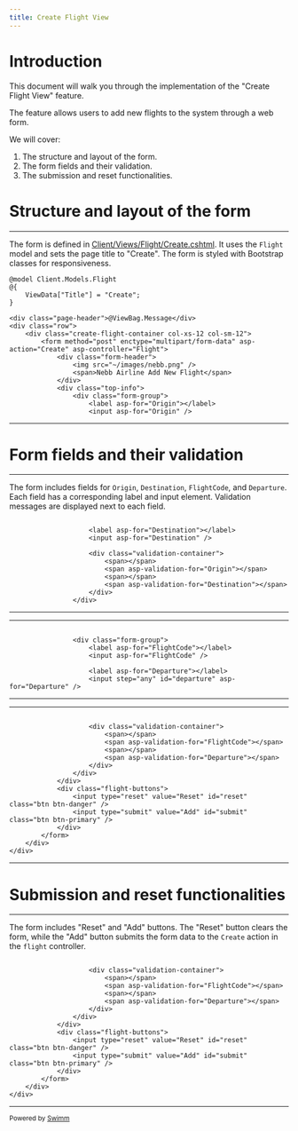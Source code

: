 ```yaml
---
title: Create Flight View
---
```

# Introduction

This document will walk you through the implementation of the "Create Flight View" feature.

The feature allows users to add new flights to the system through a web form.

We will cover:

1. The structure and layout of the form.
2. The form fields and their validation.
3. The submission and reset functionalities.

# Structure and layout of the form

<SwmSnippet path="/Client/Views/Flight/Create.cshtml" line="1">

---

The form is defined in <SwmPath>[Client/Views/Flight/Create.cshtml](/Client/Views/Flight/Create.cshtml)</SwmPath>. It uses the <SwmToken path="/Client/Views/Flight/Create.cshtml" pos="1:7:7" line-data="@model Client.Models.Flight">`Flight`</SwmToken> model and sets the page title to "Create". The form is styled with Bootstrap classes for responsiveness.

```
@model Client.Models.Flight
@{
    ViewData["Title"] = "Create";
}

<div class="page-header">@ViewBag.Message</div>
<div class="row">
    <div class="create-flight-container col-xs-12 col-sm-12">
        <form method="post" enctype="multipart/form-data" asp-action="Create" asp-controller="Flight">
            <div class="form-header">
                <img src="~/images/nebb.png" />
                <span>Nebb Airline Add New Flight</span>
            </div>
            <div class="top-info">
                <div class="form-group">
                    <label asp-for="Origin"></label>
                    <input asp-for="Origin" />
```

---

</SwmSnippet>

# Form fields and their validation

<SwmSnippet path="/Client/Views/Flight/Create.cshtml" line="18">

---

The form includes fields for <SwmToken path="/Client/Views/Flight/Create.cshtml" pos="24:11:11" line-data="                        &lt;span asp-validation-for=&quot;Origin&quot;&gt;&lt;/span&gt;">`Origin`</SwmToken>, <SwmToken path="/Client/Views/Flight/Create.cshtml" pos="19:9:9" line-data="                    &lt;label asp-for=&quot;Destination&quot;&gt;&lt;/label&gt;">`Destination`</SwmToken>, <SwmToken path="/Client/Views/Flight/Create.cshtml" pos="31:9:9" line-data="                    &lt;label asp-for=&quot;FlightCode&quot;&gt;&lt;/label&gt;">`FlightCode`</SwmToken>, and <SwmToken path="/Client/Views/Flight/Create.cshtml" pos="34:9:9" line-data="                    &lt;label asp-for=&quot;Departure&quot;&gt;&lt;/label&gt;">`Departure`</SwmToken>. Each field has a corresponding label and input element. Validation messages are displayed next to each field.

```

                    <label asp-for="Destination"></label>
                    <input asp-for="Destination" />

                    <div class="validation-container">
                        <span></span>
                        <span asp-validation-for="Origin"></span>
                        <span></span>
                        <span asp-validation-for="Destination"></span>
                    </div>
                </div>
```

---

</SwmSnippet>

<SwmSnippet path="/Client/Views/Flight/Create.cshtml" line="29">

---

```

                <div class="form-group">
                    <label asp-for="FlightCode"></label>
                    <input asp-for="FlightCode" />

                    <label asp-for="Departure"></label>
                    <input step="any" id="departure" asp-for="Departure" />
```

---

</SwmSnippet>

<SwmSnippet path="/Client/Views/Flight/Create.cshtml" line="36">

---

```

                    <div class="validation-container">
                        <span></span>
                        <span asp-validation-for="FlightCode"></span>
                        <span></span>
                        <span asp-validation-for="Departure"></span>
                    </div>
                </div>
            </div>
            <div class="flight-buttons">
                <input type="reset" value="Reset" id="reset" class="btn btn-danger" />
                <input type="submit" value="Add" id="submit" class="btn btn-primary" />
            </div>
        </form>
    </div>
</div>
```

---

</SwmSnippet>

# Submission and reset functionalities

<SwmSnippet path="/Client/Views/Flight/Create.cshtml" line="36">

---

The form includes "Reset" and "Add" buttons. The "Reset" button clears the form, while the "Add" button submits the form data to the <SwmToken path="/Client/Views/Flight/Create.cshtml" pos="3:11:11" line-data="    ViewData[&quot;Title&quot;] = &quot;Create&quot;;">`Create`</SwmToken> action in the <SwmToken path="/Client/Views/Flight/Create.cshtml" pos="45:7:7" line-data="            &lt;div class=&quot;flight-buttons&quot;&gt;">`flight`</SwmToken> controller.

```

                    <div class="validation-container">
                        <span></span>
                        <span asp-validation-for="FlightCode"></span>
                        <span></span>
                        <span asp-validation-for="Departure"></span>
                    </div>
                </div>
            </div>
            <div class="flight-buttons">
                <input type="reset" value="Reset" id="reset" class="btn btn-danger" />
                <input type="submit" value="Add" id="submit" class="btn btn-primary" />
            </div>
        </form>
    </div>
</div>
```

---

</SwmSnippet>

<SwmMeta version="3.0.0" repo-id="Z2l0aHViJTNBJTNBTmViYkFpcmxpbmUlM0ElM0FUYWxldnNrYQ==" repo-name="NebbAirline"><sup>Powered by [Swimm](https://app.swimm.io/)</sup></SwmMeta>
